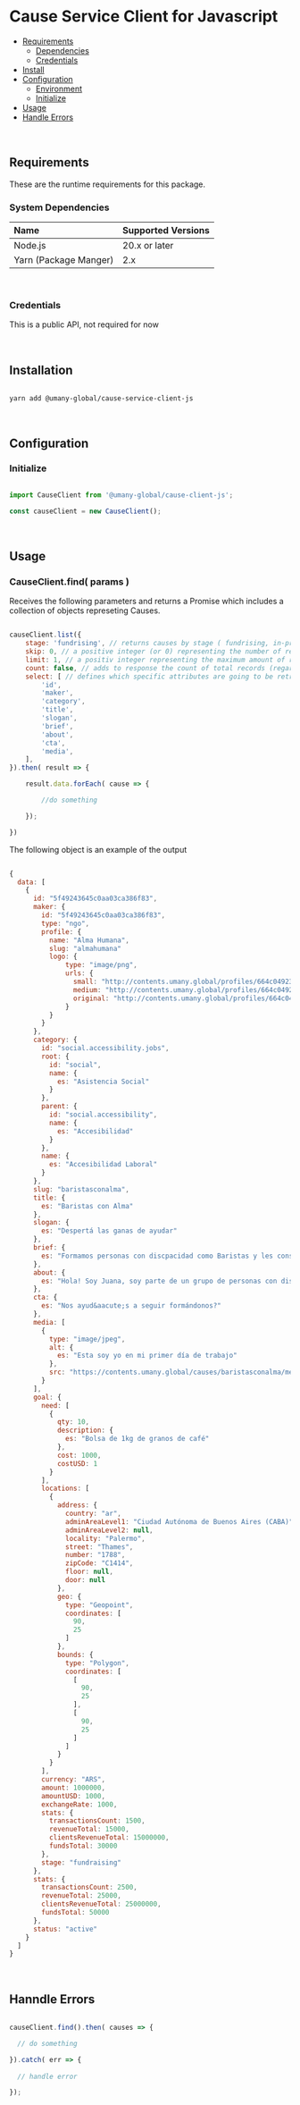 Cause Service Client for Javascript
==========================

- [Requirements](#requirements)
    - [Dependencies](#dependencies)
    - [Credentials](#credentials)
- [Install](#install)
- [Configuration](#configuration)
	- [Environment](#environment)
	- [Initialize](#initialize)
- [Usage](#usage)
- [Handle Errors](#handle-errors)


<br>

Requirements
---------------------

These are the runtime requirements for this package.

### System Dependencies

 Name		            | Supported Versions 													    
:-----------------------|:--------------------------------------------------------------
 Node.js	            | 20.x or later
 Yarn (Package Manger)  | 2.x
 
<br>

### Credentials

This is a public API, not required for now

<br>

Installation
---------------------

```shell

yarn add @umany-global/cause-service-client-js

```

<br>

Configuration
---------------------

### Initialize


```javascript

import CauseClient from '@umany-global/cause-client-js';

const causeClient = new CauseClient();

```
<br>

Usage
-----------------

### CauseClient.find( params )

Receives the following parameters and returns a Promise<Object> which includes a collection of objects represeting Causes.

```javascript

causeClient.list({
    stage: 'fundrising', // returns causes by stage ( fundrising, in-progress or completed )
    skip: 0, // a positive integer (or 0) representing the number of results to be excludad of the query
    limit: 1, // a positiv integer representing the maximum amount of results to be retrieved
    count: false, // adds to response the count of total records (regardless skip and limit params)
    select: [ // defines which specific attributes are going to be retrieved
        'id',
        'maker',
        'category',
        'title',
        'slogan',
        'brief',
        'about',
        'cta',
        'media',
    ],
}).then( result => {

    result.data.forEach( cause => {

        //do something

    });

})

```

The following object is an example of the output

```javascript

{
  data: [
    {
      id: "5f49243645c0aa03ca386f83",
      maker: {
        id: "5f49243645c0aa03ca386f83",
        type: "ngo",
        profile: {
          name: "Alma Humana",
          slug: "almahumana"
          logo: {
              type: "image/png",
              urls: {
                small: "http://contents.umany.global/profiles/664c04923403bc38ebf52442/logo/sm…"
                medium: "http://contents.umany.global/profiles/664c04923403bc38ebf52442/logo/me…"
                original: "http://contents.umany.global/profiles/664c04923403bc38ebf52442/logo/or…"
              }
          }
        }
      },
      category: {
        id: "social.accessibility.jobs",
        root: {
          id: "social",
          name: {
            es: "Asistencia Social"
          }
        },
        parent: {
          id: "social.accessibility",
          name: {
            es: "Accesibilidad"
          }
        },
        name: {
          es: "Accesibilidad Laboral"
        }
      },
      slug: "baristasconalma",
      title: {
        es: "Baristas con Alma"
      },
      slogan: {
        es: "Despertá las ganas de ayudar"
      },
      brief: {
        es: "Formamos personas con discpacidad como Baristas y les conseguimos empleo"
      },
      about: {
        es: "Hola! Soy Juana, soy parte de un grupo de personas con discapacidad que estudiamos para ser baristas y conseguir nuestro primer trabajo"
      },
      cta: {
        es: "Nos ayud&aacute;s a seguir formándonos?"
      },
      media: [
        {
          type: "image/jpeg",
          alt: {
            es: "Esta soy yo en mi primer día de trabajo"
          },
          src: "https://contents.umany.global/causes/baristasconalma/media/01.jpeg"
        }
      ],
      goal: {
        need: [
          {
            qty: 10,
            description: {
              es: "Bolsa de 1kg de granos de café"
            },
            cost: 1000,
            costUSD: 1
          }
        ],
        locations: [
          {
            address: {
              country: "ar",
              adminAreaLevel1: "Ciudad Autónoma de Buenos Aires (CABA)",
              adminAreaLevel2: null,
              locality: "Palermo",
              street: "Thames",
              number: "1788",
              zipCode: "C1414",
              floor: null,
              door: null
            },
            geo: {
              type: "Geopoint",
              coordinates: [
                90,
                25
              ]
            },
            bounds: {
              type: "Polygon",
              coordinates: [
                [
                  90,
                  25
                ],
                [
                  90,
                  25
                ]
              ]
            }
          }
        ],
        currency: "ARS",
        amount: 1000000,
        amountUSD: 1000,
        exchangeRate: 1000,
        stats: {
          transactionsCount: 1500,
          revenueTotal: 15000,
          clientsRevenueTotal: 15000000,
          fundsTotal: 30000
        },
        stage: "fundraising"
      },
      stats: {
        transactionsCount: 2500,
        revenueTotal: 25000,
        clientsRevenueTotal: 25000000,
        fundsTotal: 50000
      },
      status: "active"
    }
  ]
}

```

<br>

Hanndle Errors
-----------------


```javascript

causeClient.find().then( causes => {

  // do something

}).catch( err => { 
  
  // handle error

});

```